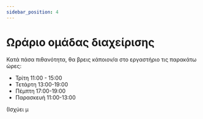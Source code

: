 ```yaml
---
sidebar_position: 4
---
```


# Ωράριο ομάδας διαχείρισης

Κατά πάσα πιθανότητα, θα βρεις κάποιον/α στο εργαστήριο τις παρακάτω ώρες:

- Τρίτη 11:00 - 15:00
- Τετάρτη 13:00-19:00
- Πέμπτη 17:00-19:00
- Παρασκευή 11:00-13:00

(Ισχύει μ
